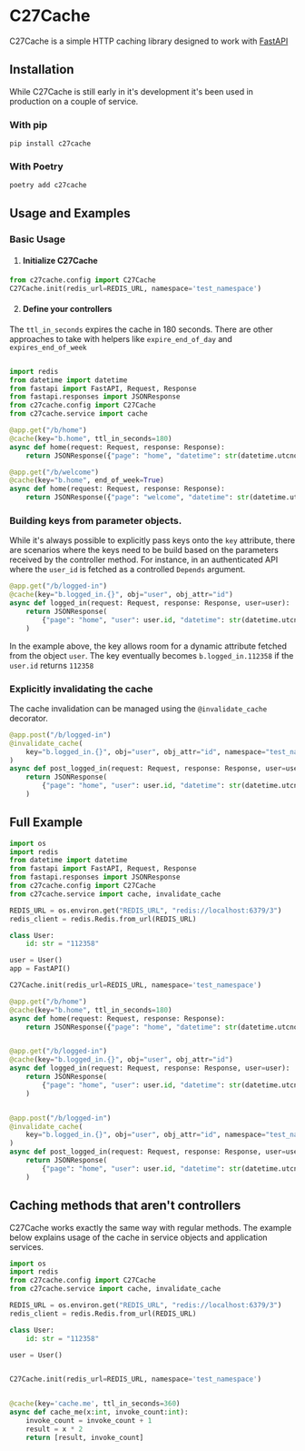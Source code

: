 # C27Cache

C27Cache is a simple HTTP caching library designed to work with [FastAPI](https://fastapi.tiangolo.com/)

## Installation

While C27Cache is still early in it's development it's been used in production on a couple of service. 


### With pip

```shell
pip install c27cache
```

### With Poetry

```shell
poetry add c27cache
```

## Usage and Examples

### Basic Usage

1. #### Initialize C27Cache

```python
from c27cache.config import C27Cache
C27Cache.init(redis_url=REDIS_URL, namespace='test_namespace')
```

2. #### Define your controllers

The `ttl_in_seconds` expires the cache in 180 seconds. There are other approaches to take with helpers like `expire_end_of_day` and `expires_end_of_week`

```python

import redis
from datetime import datetime
from fastapi import FastAPI, Request, Response
from fastapi.responses import JSONResponse
from c27cache.config import C27Cache
from c27cache.service import cache

@app.get("/b/home")
@cache(key="b.home", ttl_in_seconds=180)
async def home(request: Request, response: Response):
    return JSONResponse({"page": "home", "datetime": str(datetime.utcnow())})

@app.get("/b/welcome")
@cache(key="b.home", end_of_week=True)
async def home(request: Request, response: Response):
    return JSONResponse({"page": "welcome", "datetime": str(datetime.utcnow())})    
```

### Building keys from parameter objects.

While it's always possible to explicitly pass keys onto the `key` attribute, there are scenarios where the keys need to be build based on the parameters received by the controller method. For instance, in an authenticated API where the `user_id` is fetched as a controlled `Depends` argument.

```python
@app.get("/b/logged-in")
@cache(key="b.logged_in.{}", obj="user", obj_attr="id")
async def logged_in(request: Request, response: Response, user=user):
    return JSONResponse(
        {"page": "home", "user": user.id, "datetime": str(datetime.utcnow())}
    )
```

In the example above, the key allows room for a dynamic attribute fetched from the object `user`. The key eventually becomes `b.logged_in.112358` if the `user.id` returns `112358` 


### Explicitly invalidating the cache

The cache invalidation can be managed using the `@invalidate_cache` decorator. 

```python
@app.post("/b/logged-in")
@invalidate_cache(
    key="b.logged_in.{}", obj="user", obj_attr="id", namespace="test_namespace"
)
async def post_logged_in(request: Request, response: Response, user=user):
    return JSONResponse(
        {"page": "home", "user": user.id, "datetime": str(datetime.utcnow())}
    )
```

## Full Example

```python
import os
import redis
from datetime import datetime
from fastapi import FastAPI, Request, Response
from fastapi.responses import JSONResponse
from c27cache.config import C27Cache
from c27cache.service import cache, invalidate_cache

REDIS_URL = os.environ.get("REDIS_URL", "redis://localhost:6379/3")
redis_client = redis.Redis.from_url(REDIS_URL)

class User:
    id: str = "112358"

user = User()
app = FastAPI()

C27Cache.init(redis_url=REDIS_URL, namespace='test_namespace')

@app.get("/b/home")
@cache(key="b.home", ttl_in_seconds=180)
async def home(request: Request, response: Response):
    return JSONResponse({"page": "home", "datetime": str(datetime.utcnow())})


@app.get("/b/logged-in")
@cache(key="b.logged_in.{}", obj="user", obj_attr="id")
async def logged_in(request: Request, response: Response, user=user):
    return JSONResponse(
        {"page": "home", "user": user.id, "datetime": str(datetime.utcnow())}
    )


@app.post("/b/logged-in")
@invalidate_cache(
    key="b.logged_in.{}", obj="user", obj_attr="id", namespace="test_namespace"
)
async def post_logged_in(request: Request, response: Response, user=user):
    return JSONResponse(
        {"page": "home", "user": user.id, "datetime": str(datetime.utcnow())}
    )

```

## Caching methods that aren't controllers

C27Cache works exactly the same way with regular methods. The example below explains usage of the cache in service objects and application services.

```python
import os
import redis
from c27cache.config import C27Cache
from c27cache.service import cache, invalidate_cache

REDIS_URL = os.environ.get("REDIS_URL", "redis://localhost:6379/3")
redis_client = redis.Redis.from_url(REDIS_URL)

class User:
    id: str = "112358"

user = User()


C27Cache.init(redis_url=REDIS_URL, namespace='test_namespace')


@cache(key='cache.me', ttl_in_seconds=360)
async def cache_me(x:int, invoke_count:int):
    invoke_count = invoke_count + 1
    result = x * 2
    return [result, invoke_count]
````